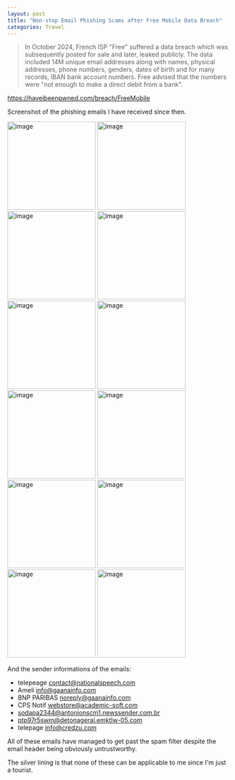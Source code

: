 ```yaml
---
layout: post
title: "Non-stop Email Phishing Scams after Free Mobile Data Breach"
categories: Travel
---
```


> In October 2024, French ISP "Free" suffered a data breach which was subsequently posted for sale and later, leaked publicly. The data included 14M unique email addresses along with names, physical addresses, phone numbers, genders, dates of birth and for many records, IBAN bank account numbers. Free advised that the numbers were "not enough to make a direct debit from a bank".

https://haveibeenpwned.com/breach/FreeMobile

Screenshot of the phishing emails I have received since then.

<img src="https://github.com/user-attachments/assets/66ef7c10-f1b1-4f86-82b2-5f772bc33a65" alt="image" width="200"/>
<img src="https://github.com/user-attachments/assets/b280876c-b466-4b0c-b50b-c21b9ac40c63" alt="image" width="200"/>
<img src="https://github.com/user-attachments/assets/a8828010-4780-4890-b04d-6c1e43bf5275" alt="image" width="200"/>
<img src="https://github.com/user-attachments/assets/8090b463-aac6-4bd9-9a45-b87e1eb71be0" alt="image" width="200"/>
<img src="https://github.com/user-attachments/assets/9410aa1f-7dd0-4371-9024-98a4d1adfddd" alt="image" width="200"/>
<img src="https://github.com/user-attachments/assets/488c1bd7-2240-49a8-8f70-b33f6fcf9b5a" alt="image" width="200"/>
<img src="https://github.com/user-attachments/assets/ea8f0334-da72-4643-b787-0337a2766329" alt="image" width="200"/>
<img src="https://github.com/user-attachments/assets/a4682dea-50e0-4779-b55f-2502ed023c39" alt="image" width="200"/>
<img src="https://github.com/user-attachments/assets/e7ea7946-4327-4081-b069-a13382ed61af" alt="image" width="200"/>
<img src="https://github.com/user-attachments/assets/3794aacd-9f09-414e-b1f5-b6270460b4d0" alt="image" width="200"/>
<img src="https://github.com/user-attachments/assets/259d1158-e7dd-4be6-870f-9b1c03bd5638" alt="image" width="200"/>
<img src="https://github.com/user-attachments/assets/9bcd19d8-d75c-4e94-9d70-b6a717d3c6a6" alt="image" width="200"/>


And the sender informations of the emails:
- telepeage contact@nationalspeech.com
- Ameli info@gaanainfo.com
- BNP PARIBAS noreply@gaanainfo.com
- CPS Notif webstore@academic-soft.com
- sodapa2344@antonionscm1.newssender.com.br
- ptp97r5swm@detonageral.emktlw-05.com
- telepage info@credzu.com

All of these emails have managed to get past the spam filter despite the email header being obviously untrustworthy.

The silver lining is that none of these can be applicable to me since I'm just a tourist.
